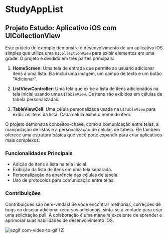 # StudyAppList

## Projeto Estudo: Aplicativo iOS com UICollectionView

Este projeto de exemplo demonstra o desenvolvimento de um aplicativo iOS simples que utiliza uma `UICollectionView` para exibir elementos em uma grade. O projeto é dividido em três partes principais:

1. **HomeScreen**: Uma tela de entrada que permite ao usuário adicionar itens a uma lista. Ela inclui uma imagem, um campo de texto e um botão "Adicionar".

2. **ListViewController**: Uma tela que exibe a lista de itens adicionados na tela inicial usando uma `UITableView`. Os itens são exibidos em células de tabela personalizadas.

3. **TableViewCell**: Uma célula personalizada usada na `UITableView` para exibir os itens da lista. Cada célula exibe o nome do item.

O projeto demonstra conceitos-chave, como a comunicação entre telas, a manipulação de listas e a personalização de células de tabela. Ele também oferece uma estrutura básica que você pode expandir para criar aplicativos mais complexos.

### Funcionalidades Principais

- Adição de itens à lista na tela inicial.
- Exibição da lista de itens em uma tela separada.
- Personalização da aparência das células de tabela.
- Uso de protocolos para comunicação entre telas.

### Contribuições

Contribuições são bem-vindas! Se você encontrar melhorias, correções de bugs ou desejar adicionar recursos adicionais, sinta-se à vontade para criar uma solicitação pull. A colaboração é uma maneira excelente de aprender e aprimorar suas habilidades de desenvolvimento iOS.

![ezgif com-video-to-gif (2)](https://github.com/diegofgl/StudyAppList/assets/122054408/67cd92b6-20e2-4071-98b8-05506d982634)






